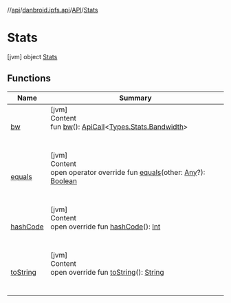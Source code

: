 //[api](../../../index.md)/[danbroid.ipfs.api](../../index.md)/[API](../index.md)/[Stats](index.md)



# Stats  
 [jvm] object [Stats](index.md)   


## Functions  
  
|  Name|  Summary| 
|---|---|
| [bw](bw.md)| [jvm]  <br>Content  <br>fun [bw](bw.md)(): [ApiCall](../../-api-call/index.md)<[Types.Stats.Bandwidth](../../-types/-stats/-bandwidth/index.md)>  <br><br><br>
| [equals](../../-types/-config/-config-change/index.md#kotlin/Any/equals/#kotlin.Any?/PointingToDeclaration/)| [jvm]  <br>Content  <br>open operator override fun [equals](../../-types/-config/-config-change/index.md#kotlin/Any/equals/#kotlin.Any?/PointingToDeclaration/)(other: [Any](https://kotlinlang.org/api/latest/jvm/stdlib/kotlin/-any/index.html)?): [Boolean](https://kotlinlang.org/api/latest/jvm/stdlib/kotlin/-boolean/index.html)  <br><br><br>
| [hashCode](../../-types/-config/-config-change/index.md#kotlin/Any/hashCode/#/PointingToDeclaration/)| [jvm]  <br>Content  <br>open override fun [hashCode](../../-types/-config/-config-change/index.md#kotlin/Any/hashCode/#/PointingToDeclaration/)(): [Int](https://kotlinlang.org/api/latest/jvm/stdlib/kotlin/-int/index.html)  <br><br><br>
| [toString](../../-types/-config/-config-change/index.md#kotlin/Any/toString/#/PointingToDeclaration/)| [jvm]  <br>Content  <br>open override fun [toString](../../-types/-config/-config-change/index.md#kotlin/Any/toString/#/PointingToDeclaration/)(): [String](https://kotlinlang.org/api/latest/jvm/stdlib/kotlin/-string/index.html)  <br><br><br>

